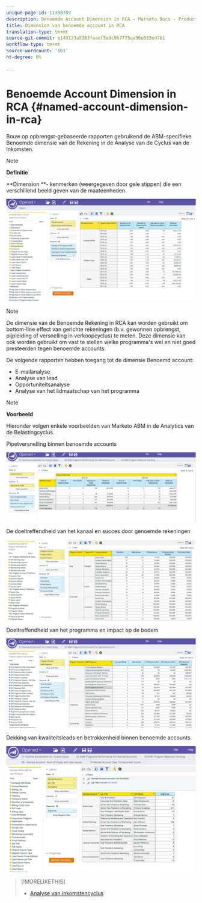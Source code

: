 ```yaml
---
unique-page-id: 11380789
description: Benoemde Account Dimension in RCA - Marketo Docs - Productdocumentatie
title: Dimension van benoemde account in RCA
translation-type: tm+mt
source-git-commit: e149133a5383faaef5e9c9b7775ae36e633ed7b1
workflow-type: tm+mt
source-wordcount: '161'
ht-degree: 0%

---
```



# Benoemde Account Dimension in RCA {#named-account-dimension-in-rca}

Bouw op opbrengst-gebaseerde rapporten gebruikend de ABM-specifieke Benoemde dimensie van de Rekening in de Analyse van de Cyclus van de Inkomsten.

>[!NOTE]
>
>**Definitie**
>
>**Dimension **- kenmerken (weergegeven door gele stippen) die een verschillend beeld geven van de maateenheden.

![](assets/one-2.png)

>[!NOTE]
>
>De dimensie van de Benoemde Rekening in RCA kan worden gebruikt om bottom-line effect van gerichte rekeningen (b.v. gewonnen opbrengst, pijpleiding of versnelling in verkoopcyclus) te meten. Deze dimensie kan ook worden gebruikt om vast te stellen welke programma&#39;s wel en niet goed presteerden tegen benoemde accounts.

De volgende rapporten hebben toegang tot de dimensie Benoemd account:

* E-mailanalyse
* Analyse van lead
* Opportuniteitsanalyse
* Analyse van het lidmaatschap van het programma

>[!NOTE]
>
>**Voorbeeld**
>
>Hieronder volgen enkele voorbeelden van Marketo ABM in de Analytics van de Belastingcyclus.

Pipetversnelling binnen benoemde accounts

![](assets/two-1.png)

De doeltreffendheid van het kanaal en succes door genoemde rekeningen

![](assets/three-2.png)

Doeltreffendheid van het programma en impact op de bodem

![](assets/four-3.png)

Dekking van kwaliteitsleads en betrokkenheid binnen benoemde accounts

![](assets/five-2.png)

>[!MORELIKETHIS]
>
>* [Analyse van inkomstencyclus](http://docs.marketo.com/display/docs/revenue+cycle+analytics)

>



